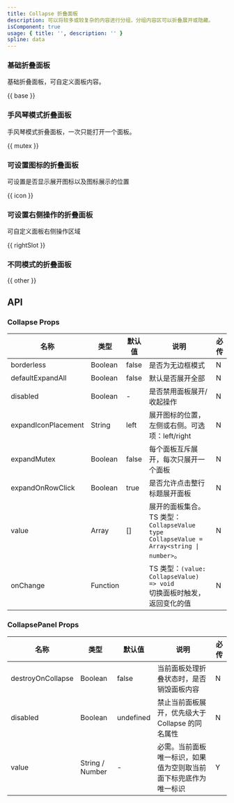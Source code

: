```yaml
---
title: Collapse 折叠面板
description: 可以将较多或较复杂的内容进行分组，分组内容区可以折叠展开或隐藏。
isComponent: true
usage: { title: '', description: '' }
spline: data
---
```


### 基础折叠面板

基础折叠面板，可自定义面板内容。

{{ base }}

### 手风琴模式折叠面板

手风琴模式折叠面板，一次只能打开一个面板。

{{ mutex }}

### 可设置图标的折叠面板

可设置是否显示展开图标以及图标展示的位置

{{ icon }}

### 可设置右侧操作的折叠面板

可自定义面板右侧操作区域

{{ rightSlot }}

### 不同模式的折叠面板


{{ other }}

## API

### Collapse Props

| 名称                | 类型     | 默认值 | 说明                                                                                      | 必传 |
| ------------------- | -------- | ------ | ----------------------------------------------------------------------------------------- | ---- |
| borderless          | Boolean  | false  | 是否为无边框模式                                                                          | N    |
| defaultExpandAll    | Boolean  | false  | 默认是否展开全部                                                                          | N    |
| disabled            | Boolean  | -      | 是否禁用面板展开/收起操作                                                                 | N    |
| expandIconPlacement | String   | left   | 展开图标的位置，左侧或右侧。可选项：left/right                                            | N    |
| expandMutex         | Boolean  | false  | 每个面板互斥展开，每次只展开一个面板                                                      | N    |
| expandOnRowClick    | Boolean  | true   | 是否允许点击整行标题展开面板                                                              | N    |
| value               | Array    | []     | 展开的面板集合。TS 类型：`CollapseValue` `type CollapseValue = Array<string \| number>`。 | N    |
| onChange            | Function |        | TS 类型：`(value: CollapseValue) => void`<br/>切换面板时触发，返回变化的值                | N    |


### CollapsePanel Props

| 名称              | 类型            | 默认值    | 说明                                                             | 必传 |
| ----------------- | --------------- | --------- | ---------------------------------------------------------------- | ---- |
| destroyOnCollapse | Boolean         | false     | 当前面板处理折叠状态时，是否销毁面板内容                         | N    |
| disabled          | Boolean         | undefined | 禁止当前面板展开，优先级大于 Collapse 的同名属性                 | N    |
| value             | String / Number | -         | 必需。当前面板唯一标识，如果值为空则取当前面下标兜底作为唯一标识 | Y    |
